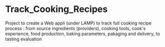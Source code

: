 # Track_Cooking_Recipes
Project to create a Web appli (under LAMP) to track full cooking recipe process : from source ingredients (providers), cooking tools, cook's experience, food production, baking parameters, pakaging and delivery, to tasting evaluation 
